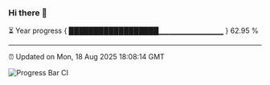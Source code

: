 ### Hi there 👋

⏳ Year progress { ██████████████████▁▁▁▁▁▁▁▁▁▁▁▁ } 62.95 %

---

⏰ Updated on Mon, 18 Aug 2025 18:08:14 GMT

![Progress Bar CI](https://github.com/liununu/liununu/workflows/Progress%20Bar%20CI/badge.svg)
